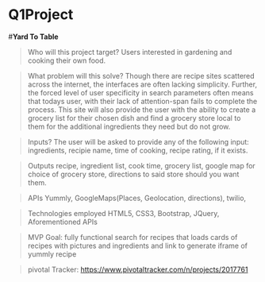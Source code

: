 # Q1Project
#**Yard To Table**

>Who will this project target?
> Users interested in gardening and cooking their own food.

>What problem will this solve?
>Though there are recipe sites scattered across the internet, the interfaces are often lacking simplicity. Further, the forced level of user specificity in search parameters often means that todays user, with their lack of attention-span fails to complete the process.  This site will also provide the user with the ability to create a grocery list for their chosen dish and find a grocery store local to them for the additional ingredients they need but do not grow.  

>Inputs?
> The user will be asked to provide any of the following input: ingredients, recipie name, time of cooking, recipe rating, if it exists.  

> Outputs
> recipe, ingredient list, cook time, grocery list, google map for choice of grocery store, directions to said store should you want them.


>APIs
>Yummly, GoogleMaps(Places, Geolocation, directions), twilio,  

>Technologies employed
>HTML5, CSS3, Bootstrap, JQuery, Aforementioned APIs


>MVP Goal: fully functional search for recipes that loads cards of recipes with pictures and ingredients and link to generate iframe of yummly recipe

>pivotal Tracker: https://www.pivotaltracker.com/n/projects/2017761
